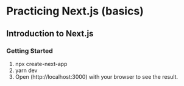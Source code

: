 # Practicing Next.js (basics)

## Introduction to Next.js

### Getting Started

1. npx create-next-app
2. yarn dev
3. Open (http://localhost:3000) with your browser to see the result.

